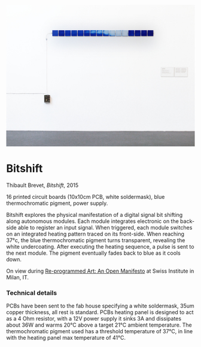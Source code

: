 ![](etc/installation-view.jpg)

# Bitshift

Thibault Brevet, _Bitshift_, 2015

16 printed circuit boards (10x10cm PCB, white soldermask), blue thermochromatic pigment, power supply.

Bitshift explores the physical manifestation of a digital signal bit shifting along autonomous modules. Each module integrates electronic on the back-side able to register an input signal. When triggered, each module switches on an integrated heating pattern traced on its front-side. When reaching 37°c, the blue thermochromatic pigment turns transparent, revealing the white undercoating. After executing the heating sequence, a pulse is sent to the next module. The pigment eventually fades back to blue as it cools down.

On view during [Re-programmed Art: An Open Manifesto](http://www.reprogrammed-art.cc/) at Swiss Institute in Milan, IT.

### Technical details

PCBs have been sent to the fab house specifying a white soldermask, 35um copper thickness, all rest is standard. PCBs heating panel is designed to act as a 4 Ohm resistor, with a 12V power supply it sinks 3A and dissipates about 36W and warms 20°C above a target 21°C ambient temperature. The thermochromatic pigment used has a threshold temperature of 37°C, in line with the heating panel max temperature of 41°C.
